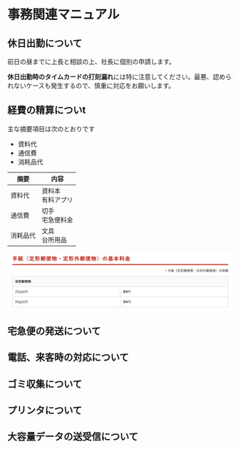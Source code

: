 # 事務関連マニュアル
## 休日出勤について
前日の昼までに上長と相談の上、社長に個別の申請します。

**休日出勤時のタイムカードの打刻漏れ**には特に注意してください。最悪、認められないケースも発生するので、慎重に対応をお願いします。

## 経費の精算についt
主な摘要項目は次のとおりです
- 資料代
- 通信費
- 消耗品代

|摘要|内容
|--|--
|資料代|資料本<br>有料アプリ
|通信費|切手<br>宅急便料金
|消耗品代|文具<br>台所用品

![切手代](img/one_price.png)
## 宅急便の発送について
## 電話、来客時の対応について
## ゴミ収集について
## プリンタについて
## 大容量データの送受信について
